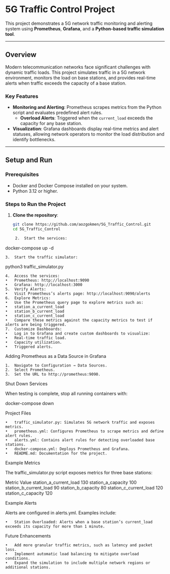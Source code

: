 # 5G Traffic Control Project

This project demonstrates a 5G network traffic monitoring and alerting system using **Prometheus**, **Grafana**, and a **Python-based traffic simulation tool**.

---

## **Overview**
Modern telecommunication networks face significant challenges with dynamic traffic loads. This project simulates traffic in a 5G network environment, monitors the load on base stations, and provides real-time alerts when traffic exceeds the capacity of a base station.

### **Key Features**
- **Monitoring and Alerting**: Prometheus scrapes metrics from the Python script and evaluates predefined alert rules.
  - **Overload Alerts**: Triggered when the `current_load` exceeds the capacity for any base station.
- **Visualization**: Grafana dashboards display real-time metrics and alert statuses, allowing network operators to monitor the load distribution and identify bottlenecks.

---

## **Setup and Run**

### **Prerequisites**
- Docker and Docker Compose installed on your system.
- Python 3.12 or higher.

### **Steps to Run the Project**
1. **Clone the repository**:
   ```bash
   git clone https://github.com/aozgokmen/5G_Traffic_Control.git
   cd 5G_Traffic_Control

	2.	Start the services:

docker-compose up -d


	3.	Start the traffic simulator:

python3 traffic_simulator.py


	4.	Access the services:
	•	Prometheus: http://localhost:9090
	•	Grafana: http://localhost:3000
	5.	Verify Alerts:
	•	Visit Prometheus’s alerts page: http://localhost:9090/alerts
	6.	Explore Metrics:
	•	Use the Prometheus query page to explore metrics such as:
	•	station_a_current_load
	•	station_b_current_load
	•	station_c_current_load
	•	Compare these metrics against the capacity metrics to test if alerts are being triggered.
	7.	Customize Dashboards:
	•	Log in to Grafana and create custom dashboards to visualize:
	•	Real-time traffic load.
	•	Capacity utilization.
	•	Triggered alerts.

Adding Prometheus as a Data Source in Grafana

	1.	Navigate to Configuration → Data Sources.
	2.	Select Prometheus.
	3.	Set the URL to http://prometheus:9090.

Shut Down Services

When testing is complete, stop all running containers with:

docker-compose down

Project Files

	•	traffic_simulator.py: Simulates 5G network traffic and exposes metrics.
	•	prometheus.yml: Configures Prometheus to scrape metrics and define alert rules.
	•	alerts.yml: Contains alert rules for detecting overloaded base stations.
	•	docker-compose.yml: Deploys Prometheus and Grafana.
	•	README.md: Documentation for the project.

Example Metrics

The traffic_simulator.py script exposes metrics for three base stations:

Metric	Value
station_a_current_load	130
station_a_capacity	100
station_b_current_load	90
station_b_capacity	80
station_c_current_load	120
station_c_capacity	120

Example Alerts

Alerts are configured in alerts.yml. Examples include:

	•	Station Overloaded: Alerts when a base station’s current_load exceeds its capacity for more than 1 minute.

Future Enhancements

	•	Add more granular traffic metrics, such as latency and packet loss.
	•	Implement automatic load balancing to mitigate overload conditions.
	•	Expand the simulation to include multiple network regions or additional stations.


